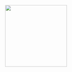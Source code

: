 <img src = "https://user-images.githubusercontent.com/101266746/179399472-78457aaa-fffb-47cb-b272-dcb445d224c9.png" width = 200>
